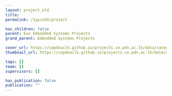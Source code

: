 ```yaml
---
layout: project_old
title:
permalink: /3yp/eXX/project

has_children: false
parent: Exx Embedded Systems Projects
grand_parent: Embedded Systems Projects

cover_url: https://cepdnaclk.github.io/projects.ce.pdn.ac.lk/data/categories/3yp/cover_page.jpg
thumbnail_url: https://cepdnaclk.github.io/projects.ce.pdn.ac.lk/data/categories/3yp/thumbnail.jpg

tags: []
team: []
supervisors: []

has_publication: false
publication: ""
---
```

